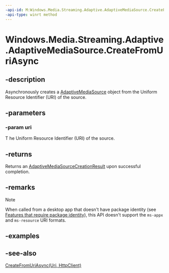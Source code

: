 ```yaml
---
-api-id: M:Windows.Media.Streaming.Adaptive.AdaptiveMediaSource.CreateFromUriAsync(Windows.Foundation.Uri)
-api-type: winrt method
---
```


<!-- Method syntax
public Windows.Foundation.IAsyncOperation<Windows.Media.Streaming.Adaptive.AdaptiveMediaSourceCreationResult> CreateFromUriAsync(Windows.Foundation.Uri uri)
-->

# Windows.Media.Streaming.Adaptive.AdaptiveMediaSource.CreateFromUriAsync

## -description
Asynchronously creates a [AdaptiveMediaSource](adaptivemediasource.md) object from the Uniform Resource Identifier (URI) of the source.

## -parameters
### -param uri
T he Uniform Resource Identifier (URI) of the source.

## -returns
Returns an [AdaptiveMediaSourceCreationResult](adaptivemediasourcecreationresult.md) upon successful completion.

## -remarks

> [!NOTE]
> When called from a desktop app that doesn't have package identity (see [Features that require package identity](/windows/apps/desktop/modernize/modernize-packaged-apps)), this API doesn't support the `ms-appx` and `ms-resource` URI formats.

## -examples

## -see-also
[CreateFromUriAsync(Uri, HttpClient)](adaptivemediasource_createfromuriasync_832683104.md)